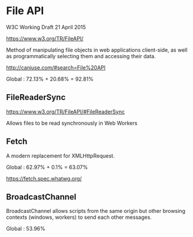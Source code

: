 # File API  

W3C Working Draft 21 April 2015

https://www.w3.org/TR/FileAPI/  


Method of manipulating file objects in web applications client-side, as well as programmatically selecting them and accessing their data.

http://caniuse.com/#search=File%20API  

Global : 72.13% + 20.68% = 92.81%


## FileReaderSync  

https://www.w3.org/TR/FileAPI/#FileReaderSync  

Allows files to be read synchronously in Web Workers  


## Fetch  

A modern replacement for XMLHttpRequest.  

Global : 62.97% + 0.1% = 63.07%

https://fetch.spec.whatwg.org/  


## BroadcastChannel  


BroadcastChannel allows scripts from the same origin but other browsing contexts (windows, workers) to send each other messages.  



Global : 53.96%



